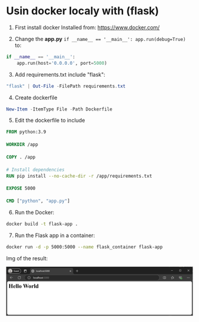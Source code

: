 
# Usin docker localy with (flask)

1. First install docker
Installed from: https://www.docker.com/


2. Change the **app.py** `if __name__ == '__main__': app.run(debug=True)` to:
```py
if __name__ == '__main__':
    app.run(host='0.0.0.0', port=5000)
```

3. Add requirements.txt include "flask":
```PowerShell
"flask" | Out-File -FilePath requirements.txt
```

4. Create dockerfile
```PowerShell
New-Item -ItemType File -Path Dockerfile
```

5. Edit the dockerfile to include
```dockerfile
FROM python:3.9

WORKDIR /app

COPY . /app

# Install dependencies
RUN pip install --no-cache-dir -r /app/requirements.txt

EXPOSE 5000

CMD ["python", "app.py"]
```

6. Run the Docker:
```sh
docker build -t flask-app .
```
7. Run the Flask app in a container:
```sh
docker run -d -p 5000:5000 --name flask_container flask-app
```

Img of the result:

![New Endpoint](img_readme/img_docker_first-run.png)
